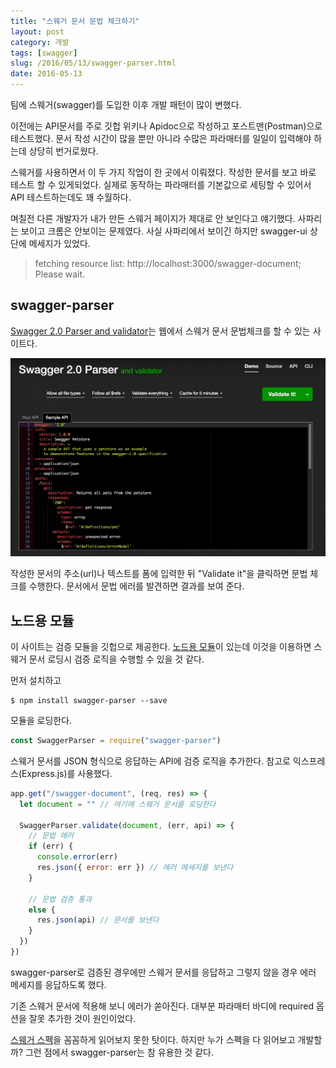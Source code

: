 ```yaml
---
title: "스웨거 문서 문법 체크하기"
layout: post
category: 개발
tags: [swagger]
slug: /2016/05/13/swagger-parser.html
date: 2016-05-13
---
```


팀에 스웨거(swagger)를 도입한 이후 개발 패턴이 많이 변했다.

이전에는 API문서를 주로 깃헙 위키나 Apidoc으로 작성하고 포스트맨(Postman)으로 테스트했다.
문서 작성 시간이 많을 뿐만 아니라 수많은 파라매터를 일일이 입력해야 하는데 상당히 번거로웠다.

스웨거를 사용하면서 이 두 가지 작업이 한 곳에서 이뤄졌다.
작성한 문서를 보고 바로 테스트 할 수 있게되었다.
실제로 동작하는 파라매터를 기본값으로 세팅할 수 있어서 API 테스트하는데도 꽤 수월하다.

며칠전 다른 개발자가 내가 만든 스웨거 페이지가 제대로 안 보인다고 얘기했다.
사파리는 보이고 크롬은 안보이는 문제였다.
사실 사파리에서 보이긴 하지만 swagger-ui 상단에 메세지가 있었다.

> fetching resource list: http://localhost:3000/swagger-document; Please wait.

## swagger-parser

[Swagger 2.0 Parser and validator](http://bigstickcarpet.com/swagger-parser/www/index.html)는
웹에서 스웨거 문서 문법체크를 할 수 있는 사이트다.

![swagger-parser-001](/assets/imgs/2016/swagger-parser-001.png)

작성한 문서의 주소(url)나 텍스트를 폼에 입력한 뒤 "Validate it"을 클릭하면 문법 체크를 수행한다.
문서에서 문법 에러를 발견하면 결과를 보여 준다.

## 노드용 모듈

이 사이트는 검증 모듈을 깃헙으로 제공한다.
[노드용 모듈](https://github.com/BigstickCarpet/swagger-parser)이 있는데
이것을 이용하면 스웨거 문서 로딩시 검증 로직을 수행할 수 있을 것 같다.

먼저 설치하고

```
$ npm install swagger-parser --save
```

모듈을 로딩한다.

```javascript
const SwaggerParser = require("swagger-parser")
```

스웨거 문서를 JSON 형식으로 응답하는 API에 검증 로직을 추가한다.
참고로 익스프레스(Express.js)를 사용했다.

```javascript
app.get("/swagger-document", (req, res) => {
  let document = "" // 여기에 스웨거 문서를 로딩한다

  SwaggerParser.validate(document, (err, api) => {
    // 문법 에러
    if (err) {
      console.error(err)
      res.json({ error: err }) // 에러 메세지를 보낸다
    }

    // 문법 검증 통과
    else {
      res.json(api) // 문서를 보낸다
    }
  })
})
```

swagger-parser로 검증된 경우에만 스웨거 문서를 응답하고 그렇지 않을 경우 에러 메세지를 응답하도록 했다.

기존 스웨거 문서에 적용해 보니 에러가 쏟아진다.
대부분 파라매터 바디에 required 옵션을 잘못 추가한 것이 원인이었다.

[스웨거 스펙](http://swagger.io/specification/)을 꼼꼼하게 읽어보지 못한 탓이다.
하지만 누가 스펙을 다 읽어보고 개발할까?
그런 점에서 swagger-parser는 참 유용한 것 같다.
